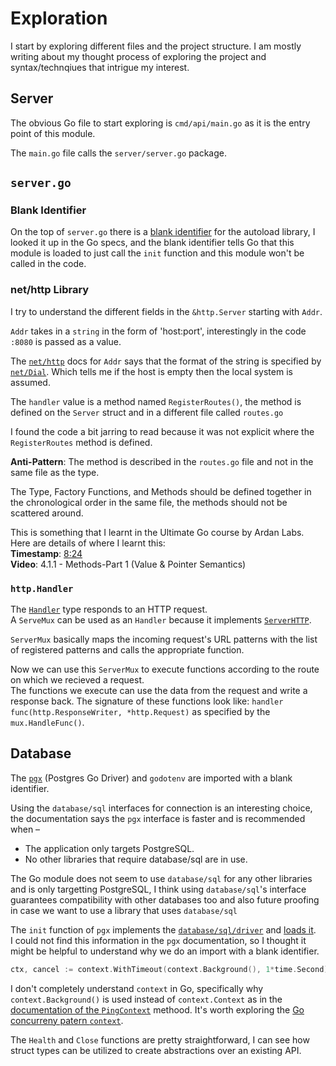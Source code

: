 # Exploration

I start by exploring different files and the project structure.
I am mostly writing about my thought process of exploring the project and syntax/technqiues that intrigue my interest.

## Server

The obvious Go file to start exploring is `cmd/api/main.go` as it is the entry point of this module.

The `main.go` file calls the `server/server.go` package.

## `server.go`

### Blank Identifier

On the top of `server.go` there is a [blank identifier](https://go.dev/ref/spec#Blank_identifier) for the autoload library, I looked it up in the Go specs, and the blank identifier tells Go that this module is loaded to just call the `init` function and this module won't be called in the code.

### net/http Library

I try to understand the different fields in the `&http.Server` starting with `Addr`.

`Addr` takes in a `string` in the form of 'host:port', interestingly in the code `:8080` is passed as a value.

The [`net/http`](https://pkg.go.dev/net/http#Server) docs for `Addr` says that the format of the string is specified by [`net/Dial`](https://pkg.go.dev/net#Dial).
Which tells me if the host is empty then the local system is assumed.

The `handler` value is a method named `RegisterRoutes()`, the method is defined on the `Server` struct and in a different file called `routes.go`

I found the code a bit jarring to read because it was not explicit where the `RegisterRoutes` method is defined.

**Anti-Pattern**: The method is described in the `routes.go` file and not in the same file as the type.

The Type, Factory Functions, and Methods should be defined together in the chronological order in the same file, the methods should not be scattered around.

This is something that I learnt in the Ultimate Go course by Ardan Labs. Here are details of where I learnt this: <br />
**Timestamp**: [8:24](https://courses.ardanlabs.com/courses/take/ultimate-go/lessons/7419439-4-1-1-methods-part-1-value-pointer-semantics)<br />
**Video**: 4.1.1 - Methods-Part 1 (Value & Pointer Semantics)

### `http.Handler`

The [`Handler`](https://pkg.go.dev/net/http#Handler) type responds to an HTTP request. <br/>
A `ServeMux` can be used as an `Handler` because it implements [`ServerHTTP`](https://pkg.go.dev/net/http#ServeMux.ServeHTTP).

`ServerMux` basically maps the incoming request's URL patterns with the list of registered patterns and calls the appropriate function.

Now we can use this `ServerMux` to execute functions according to the route on which we recieved a request. <br />
The functions we execute can use the data from the request and write a response back. The signature of these functions look like: `handler func(http.ResponseWriter, *http.Request)` as specified by the `mux.HandleFunc()`.

## Database

The [`pgx`](https://pkg.go.dev/github.com/jackc/pgx/v5@v5.5.5#section-readme) (Postgres Go Driver) and `godotenv` are imported with a blank identifier.

Using the `database/sql` interfaces for connection is an interesting choice, the documentation says the `pgx` interface is faster and is recommended when –

- The application only targets PostgreSQL.
- No other libraries that require database/sql are in use.

The Go module does not seem to use `database/sql` for any other libraries and is only targetting PostgreSQL, I think using `database/sql`'s interface guarantees compatibility with other databases too and also future proofing in case we want to use a library that uses `database/sql`

The `init` function of `pgx` implements the [`database/sql/driver`](https://pkg.go.dev/database/sql/driver) and [loads it](https://github.com/jackc/pgx/blob/523411a3fbcb76daf4eb3bc60326e2a68115e92f/stdlib/sql.go#L94). <br /> I could not find this information in the `pgx` documentation, so I thought it might be helpful to understand why we do an import with a blank identifier.

```go
ctx, cancel := context.WithTimeout(context.Background(), 1*time.Second)
```

I don't completely understand `context` in Go, specifically why `context.Background()` is used instead of `context.Context` as in the [documentation of the `PingContext`](https://pkg.go.dev/database/sql#DB.PingContext) methood. It's worth exploring the [Go concurreny patern `context`](https://go.dev/blog/context).

The `Health` and `Close` functions are pretty straightforward, I can see how struct types can be utilized to create abstractions over an existing API.
